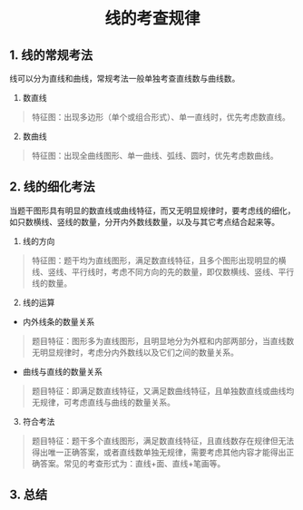 <div align="center"><h1>线的考查规律</h1></div>

## 1. 线的常规考法
线可以分为直线和曲线，常规考法一般单独考查直线数与曲线数。
1. 数直线
>特征图：出现多边形（单个或组合形式）、单一直线时，优先考虑数直线。

2. 数曲线
>特征图：出现全曲线图形、单一曲线、弧线、圆时，优先考虑数曲线。

## 2. 线的细化考法
当题干图形具有明显的数直线或曲线特征，而又无明显规律时，要考虑线的细化，如只数横线、竖线的数量，分开内外数线数量，以及与其它考点结合起来等。

1. 线的方向
>特征图：题干均为直线图形，满足数直线特征，且多个图形出现明显的横线、竖线、平行线时，考虑不同方向的先的数量，即仅数横线、竖线、平行线的数量。

2. 线的运算
* 内外线条的数量关系
>题目特征：图形多为直线图形，且明显地分为外框和内部两部分，当直线数无明显规律时，考虑分内外数线以及它们之间的数量关系。

* 曲线与直线的数量关系
>题目特征：即满足数直线特征，又满足数曲线特征，且单独数直线或曲线均无规律，可考虑直线与曲线的数量关系。

3. 符合考法
>题目特征：题干多个直线图形，满足数直线特征，且直线数存在规律但无法得出唯一正确答案，或者直线数单独无规律，需要考虑其他内容才能得出正确答案。常见的考查形式为：直线+面、直线+笔画等。

## 3. 总结
